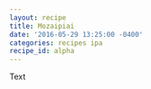 ```yaml
---
layout: recipe
title: Mozaipiai
date: '2016-05-29 13:25:00 -0400'
categories: recipes ipa
recipe_id: alpha
---
```


Text
